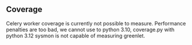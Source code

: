 ## Coverage

Celery worker coverage is currently not possible to measure.
Performance penalties are too bad, we cannot use to python 3.10,
coverage.py with python 3.12 sysmon is not capable of measuring greenlet.
